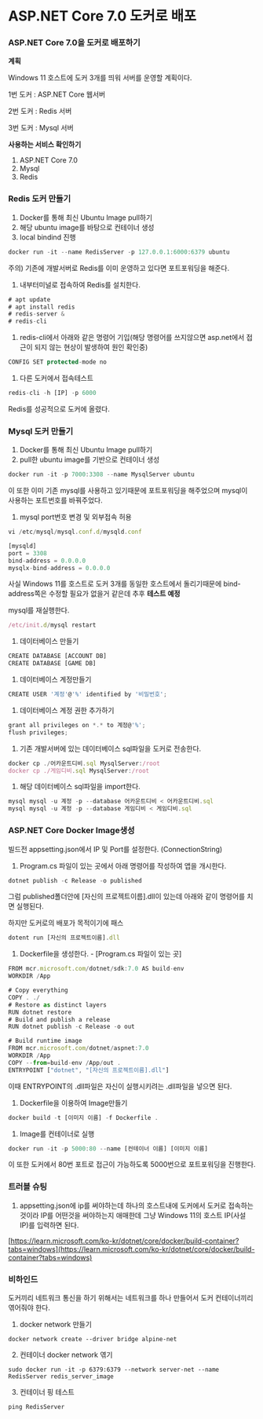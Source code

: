 # ASP.NET Core 7.0 도커로 배포

### ASP.NET Core 7.0을 도커로 배포하기

**계획**

Windows 11 호스트에 도커 3개를 띄워 서버를 운영할 계획이다. 

1번 도커 : ASP.NET Core 웹서버 

2번 도커 : Redis 서버 

3번 도커 : Mysql 서버 

**사용하는 서비스 확인하기** 

1. ASP.NET Core 7.0 
2. Mysql
3. Redis 

### Redis 도커 만들기

1. Docker를 통해 최신 Ubuntu Image pull하기 
2. 해당 ubuntu image를 바탕으로 컨테이너 생성
3. local bindind 진행

```jsx
docker run -it --name RedisServer -p 127.0.0.1:6000:6379 ubuntu
```

주의) 기존에 개발서버로 Redis를 이미 운영하고 있다면 포트포워딩을 해준다. 

1. 내부터미널로 접속하여 Redis를 설치한다. 

```jsx
# apt update 
# apt install redis 
# redis-server & 
# redis-cli 
```

1. redis-cli에서 아래와 같은 명령어 기입(해당 명령어를 쓰지않으면 asp.net에서 접근이 되지 않는 현상이 발생하여 원인 확인중) 

```jsx
CONFIG SET protected-mode no
```

1. 다른 도커에서 접속테스트 

```jsx
redis-cli -h [IP] -p 6000
```

Redis를 성공적으로 도커에 올렸다. 

### Mysql 도커 만들기

1. Docker를 통해 최신 Ubuntu Image pull하기 
2. pull한 ubuntu image를 기반으로 컨테이너 생성 

```jsx
docker run -it -p 7000:3308 --name MysqlServer ubuntu
```

이 또한 이미 기존 mysql를 사용하고 있기때문에 포트포워딩을 해주었으며 mysql이 사용하는 포트번호를 바꿔주었다. 

1. mysql port번호 변경 및 외부접속 허용 

```jsx
vi /etc/mysql/mysql.conf.d/mysqld.conf
```

```jsx
[mysqld] 
port = 3308 
bind-address = 0.0.0.0
mysqlx-bind-address = 0.0.0.0 
```

사실 Windows 11를 호스트로 도커 3개를 동일한 호스트에서 돌리기때문에 bind-address쪽은 수정할 필요가 없을거 같은데 추후 **테스트 예정** 

mysql를 재실행한다. 

```jsx
/etc/init.d/mysql restart 
```

1. 데이터베이스 만들기 

```jsx
CREATE DATABASE [ACCOUNT DB] 
CREATE DATABASE [GAME DB] 
```

1. 데이터베이스 계정만들기 

```jsx
CREATE USER '계정'@'%' identified by '비밀번호'; 
```

1. 데이터베이스 계정 권한 추가하기 

```jsx
grant all privileges on *.* to 계정@'%';
flush privileges;
```

1. 기존 개발서버에 있는 데이터베이스 sql파일을 도커로 전송한다. 

```jsx
docker cp ./어카운트디비.sql MysqlServer:/root 
docker cp ./게임디비.sql MysqlServer:/root
```

1. 해당 데이터베이스 sql파일을 import한다.

```jsx
mysql mysql -u 계정 -p --database 어카운트디비 < 어카운트디비.sql
mysql mysql -u 계정 -p --database 게임디비 < 게임디비.sql
```

### ASP.NET Core Docker Image생성

빌드전 appsetting.json에서 IP 및 Port를 설정한다. (ConnectionString) 

1. Program.cs 파일이 있는 곳에서 아래 명령어를 작성하여 앱을 개시한다.

```jsx
dotnet publish -c Release -o published
```

그럼 published폴더안에 [자신의 프로젝트이름].dll이 있는데 아래와 같이 명령어를 치면 실행된다. 

하지만 도커로의 배포가 목적이기에 패스

```jsx
dotent run [자신의 프로젝트이름].dll
```

1. Dockerfile을 생성한다.  - [Program.cs 파일이 있는 곳]

```jsx
FROM mcr.microsoft.com/dotnet/sdk:7.0 AS build-env
WORKDIR /App

# Copy everything
COPY . ./
# Restore as distinct layers
RUN dotnet restore
# Build and publish a release
RUN dotnet publish -c Release -o out

# Build runtime image
FROM mcr.microsoft.com/dotnet/aspnet:7.0
WORKDIR /App
COPY --from=build-env /App/out .
ENTRYPOINT ["dotnet", "[자신의 프로젝트이름].dll"]
```

이때 ENTRYPOINT의 .dll파일은 자신이 실행시키려는 .dll파일을 넣으면 된다.

1. Dockerfile을 이용하여 Image만들기 

```jsx
docker build -t [이미지 이름] -f Dockerfile .
```

1. Image를 컨테이너로 실행 

```jsx
docker run -it -p 5000:80 --name [컨테이너 이름] [이미지 이름]
```

이 또한 도커에서 80번 포트로 접근이 가능하도록 5000번으로 포트포워딩을 진행한다. 

### 트러블 슈팅

1. appsetting.json에 ip를 써야하는데 하나의 호스트내에 도커에서 도커로 접속하는 것이라 IP를 어떤것을 써야하는지 애매한데 그냥 Windows 11의 호스트 IP(사설 IP)를 입력하면 된다. 

[https://learn.microsoft.com/ko-kr/dotnet/core/docker/build-container?tabs=windows](https://learn.microsoft.com/ko-kr/dotnet/core/docker/build-container?tabs=windows)


### 비하인드 

도커끼리 네트워크 통신을 하기 위해서는 네트워크를 하나 만들어서 도커 컨테이너끼리 엮어줘야 한다. 

1. docker network 만들기 
```
docker network create --driver bridge alpine-net
```

2. 컨테이너 docker network 엮기 
```
sudo docker run -it -p 6379:6379 --network server-net --name RedisServer redis_server_image
```

3. 컨테이너 핑 테스트 
```
ping RedisServer 
```